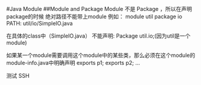 #Java Module
##Module and Package
Module 不是 Package ，所以在声明package的时候 绝对路径不能带上module
例如：
module util
package io
PATH: util/io/SimpleIO.java

在具体的class中（SimpleIO.java）
不能声明:
Package util.io;(因为util是一个module)

如果某一个module需要调用这个module中的某些类，那么必须在这个module的module-info.java中明确声明
exports p1;
exports p2;
...

测试 SSH
